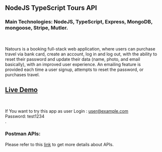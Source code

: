 ## NodeJS TypeScript Tours API

### Main Technologies: <b>NodeJS, TypeScript, Express, MongoDB, mongoose, Stripe, Mutler.</b>

</br></br> Natours is a booking full-stack web application, where users can
purchase travel via bank card, create an account, log in and log out, with the
ability to reset their password and update their data (name, photo, and email
basically), with an improved user experience. An emailing feature is provided
each time a user signup, attempts to reset the password, or purchases travel.
<br>

<h2>  <a href="https://tour-net.herokuapp.com/" target="_blank">Live Demo</a></h2>
<br>

If You want to try this app as user Login : user@example.com<br> Password:
test1234<br> .

### **Postman APIs:**

Please refer to this
<a href="https://documenter.getpostman.com/view/13343611/2s8YYPHLY3" target="_blank">link</a>
to get more details about APIs.
